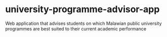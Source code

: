 # university-programme-advisor-app
Web application that advises students on which Malawian public university programmes are best suited to their current academic performance
